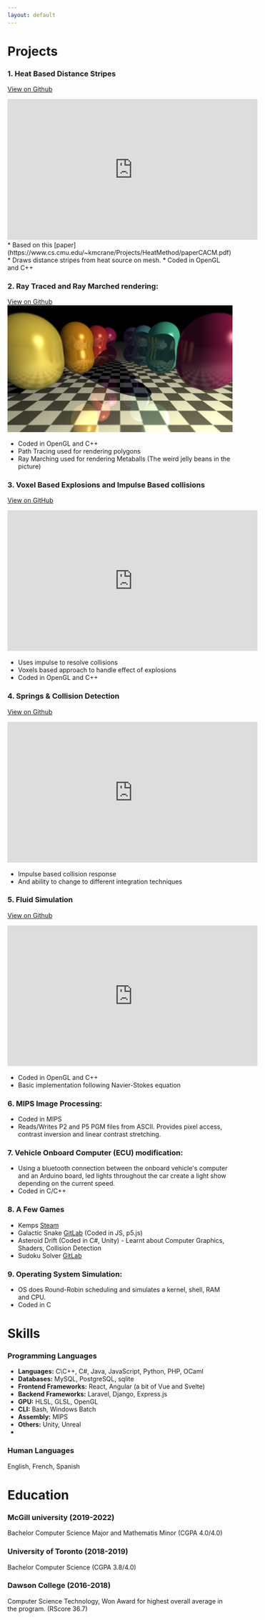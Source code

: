 ```yaml
---
layout: default
---
```


# Projects
  
### 1. Heat Based Distance Stripes
[View on Github](https://github.com/lzugasti/heat-based-distance-stripes)
<iframe width="560" height="315" src="https://www.youtube.com/embed/VCQa3BWtoK0?si=qbhKsZGd1XXO95Lm" title="YouTube video player" frameborder="0" allow="accelerometer; autoplay; clipboard-write; encrypted-media; gyroscope; picture-in-picture; web-share" allowfullscreen></iframe>
* Based on this [paper](https://www.cs.cmu.edu/~kmcrane/Projects/HeatMethod/paperCACM.pdf)
* Draws distance stripes from heat source on mesh.
* Coded in OpenGL and C++ 


### 2. Ray Traced and Ray Marched rendering:
[View on Github]()
![Ray Tracing Image](/assets/img/10.png)
* Coded in OpenGL and C++
* Path Tracing used for rendering polygons
* Ray Marching used for rendering Metaballs (The weird jelly beans in the picture)

### 3. Voxel Based Explosions and Impulse Based collisions
[View on GitHub](https://github.com/lzugasti/COMP559FinalProject)
<iframe width="560" height="315" src="https://www.youtube.com/embed/e3vPSb2F38A?si=wwB601BOVGagRkEr" title="YouTube video player" frameborder="0" allow="accelerometer; autoplay; clipboard-write; encrypted-media; gyroscope; picture-in-picture; web-share" allowfullscreen></iframe>

* Uses impulse to resolve collisions
* Voxels based approach to handle effect of explosions
* Coded in OpenGL and C++

### 4. Springs & Collision Detection
[View on Github](https://github.com/lzugasti/springs-collisions)
<iframe width="560" height="315" src="https://www.youtube.com/embed/5cjRwsHH93k?si=1QsPsG81xKOsTHxc" title="YouTube video player" frameborder="0" allow="accelerometer; autoplay; clipboard-write; encrypted-media; gyroscope; picture-in-picture; web-share" allowfullscreen></iframe>

* Impulse based collision response
* And ability to change to different integration techniques

### 5. Fluid Simulation
[View on Github](https://github.com/lzugasti/fluid-simulation)
<iframe width="560" height="315" src="https://www.youtube.com/embed/wsMiVmIc8KM?si=ElzQM5-HrQ9Q2W1T" title="YouTube video player" frameborder="0" allow="accelerometer; autoplay; clipboard-write; encrypted-media; gyroscope; picture-in-picture; web-share" allowfullscreen></iframe>

* Coded in OpenGL and C++
* Basic implementation following Navier-Stokes equation

### 6. MIPS Image Processing:
* Coded in MIPS
* Reads/Writes P2 and P5 PGM files from ASCII. Provides pixel access, contrast inversion and linear contrast stretching.

### 7. Vehicle Onboard Computer (ECU) modification:
* Using a bluetooth connection between the onboard vehicle's computer and an Arduino board, led lights throughout the car create a light show depending on the current speed.
* Coded in C/C++

### 8. A Few Games
* Kemps [Steam](https://store.steampowered.com/app/2246010/Kemps/)
* Galactic Snake [GitLab](https://gitlab.com/ZugastLeo/ball-holes-games/) (Coded in JS, p5.js)
* Asteroid Drift (Coded in C#, Unity) - Learnt about Computer Graphics, Shaders, Collision Detection
* Sudoku Solver [GitLab](https://gitlab.com/ZugastLeo/sudokusolver/)

### 9. Operating System Simulation:
* OS does Round-Robin scheduling and simulates a kernel, shell, RAM and CPU.
* Coded in C



# Skills
### Programming Languages 
* <b>Languages:</b> C\C++, C#, Java, JavaScript, Python, PHP, OCaml
* <b>Databases:</b> MySQL, PostgreSQL, sqlite
* <b>Frontend Frameworks:</b> React, Angular (a bit of Vue and Svelte)
* <b>Backend Frameworks:</b> Laravel, Django, Express.js
* <b>GPU:</b> HLSL, GLSL, OpenGL
* <b>CLI:</b> Bash, Windows Batch
* <b>Assembly:</b> MIPS
* <b>Others:</b> Unity, Unreal
* 
### Human Languages
English, French, Spanish



# Education

### McGill university (2019-2022)
Bachelor Computer Science Major and Mathematis Minor (CGPA 4.0/4.0)

### University of Toronto (2018-2019)
Bachelor Computer Science (CGPA 3.8/4.0)

### Dawson College (2016-2018)
Computer Science Technology, Won Award for highest overall average in the program. (RScore 36.7)


